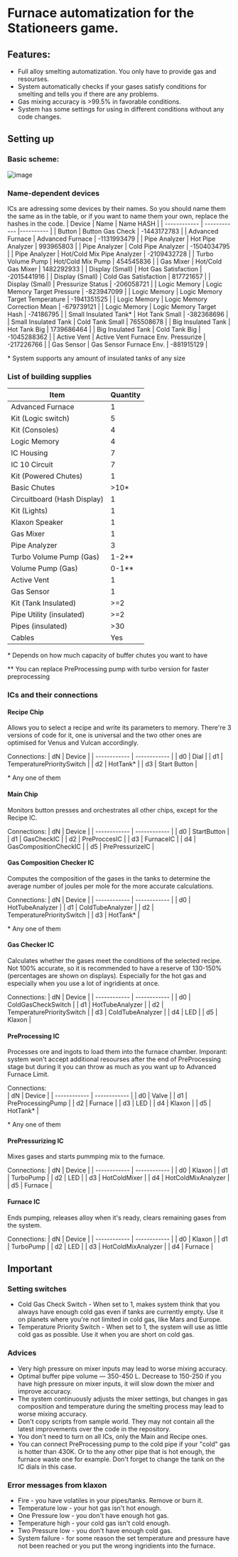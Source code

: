 # Furnace automatization for the Stationeers game.
## Features:
* Full alloy smelting automatization. You only have to provide gas and resourses.
* System automatically checks if your gases satisfy conditions for smelting and tells you if there are any problems.
* Gas mixing accuracy is >99.5% in favorable conditions.
* System has some settings for using in different conditions without any code changes.
## Setting up
### Basic scheme:
![image](https://github.com/user-attachments/assets/b0359033-e843-4bb6-a5e1-e91d8f82bbd4)
### Name-dependent devices
ICs are adressing some devices by their names. So you should name them the same as in the table, or if you want to name them your own, replace the hashes in the code.
| Device       |  Name        | Name HASH |
| ------------ | ------------ |---------- |
| Button | Button Gas Check | -1443172783 |
| Advanced Furnace | Advanced Furnace | -1131993479 |
| Pipe Analyzer | Hot Pipe Analyzer | 993965803 |
| Pipe Analyzer | Cold Pipe Analyzer | -1504034795 |
| Pipe Analyzer | Hot/Cold Mix Pipe Analyzer | -2109432728 |
| Turbo Volume Pump | Hot/Cold Mix Pump | 454545836 |
| Gas Mixer | Hot/Cold Gas Mixer | 1482292933 |
| Display (Small) | Hot Gas Satisfaction | -2015441916 |
| Display (Small) | Cold Gas Satisfaction | 817721657 |
| Display (Small) | Pressurize Status | -206058721 |
| Logic Memory | Logic Memory Target Pressure | -823947099 |
| Logic Memory | Logic Memory Target Temperature | -1941351525 |
| Logic Memory | Logic Memory Correction Mean | -679739121 |
| Logic Memory | Logic Memory Target Hash | -74186795 |
| Small Insulated Tank* | Hot Tank Small | -382368696 |
| Small Insulated Tank | Cold Tank Small | 765508678 |
| Big Insulated Tank | Hot Tank Big | 1739686464 |
| Big Insulated Tank | Cold Tank Big | -1045288362 |
| Active Vent | Active Vent Furnace Env. Pressurize | -217226766 |
| Gas Sensor | Gas Sensor Furnace Env. | -881915129 |

\* System supports any amount of insulated tanks of any size
### List of building supplies
| Item      |  Quantity        |
| ------------ | ------------ |
| Advanced Furnace | 1 |
| Kit (Logic switch) | 5 |
| Kit (Consoles) | 4 |
| Logic Memory | 4 |
| IC Housing | 7 |
| IC 10 Circuit | 7 |
| Kit (Powered Chutes) | 1 |
| Basic Chutes | >10* |
| Circuitboard (Hash Display) | 1 |
| Kit (Lights) | 1 |
| Klaxon Speaker | 1 |
| Gas Mixer | 1 |
| Pipe Analyzer | 3 |
| Turbo Volume Pump (Gas) | 1-2** |
| Volume Pump (Gas) | 0-1** |
| Active Vent | 1 |
| Gas Sensor | 1 |
| Kit (Tank Insulated) | >=2 |
| Pipe Utility (insulated) | >=2 |
| Pipes (insulated) | >30 |
| Cables | Yes |

\* Depends on how much capacity of buffer chutes you want to have

\** You can replace PreProcessing pump with turbo version for faster preprocessing
### ICs and their connections
#### Recipe Chip
Allows you to select a recipe and write its parameters to memory. There're 3 versions of code for it, one is universal and the two other ones are optimised for Venus and Vulcan accordingly.

Connections: 
| dN      |  Device        |
| ------------ | ------------ |
| d0 | Dial |
| d1 | TemperaturePrioritySwitch |
| d2 | HotTank* |
| d3 | Start Button |

\* Any one of them
#### Main Chip
Monitors button presses and orchestrates all other chips, except for the Recipe IC.

Connections: 
| dN      |  Device        |
| ------------ | ------------ |
| d0 | StartButton |
| d1 | GasCheckIC |
| d2 | PreProccesIC |
| d3 | FurnaceIC |
| d4 | GasCompositionCheckIC |
| d5 | PrePressurizeIC |  
#### Gas Composition Checker IC
Computes the composition of the gases in the tanks to determine the average number of joules per mole for the more accurate calculations.

Connections: 
| dN      |  Device        |
| ------------ | ------------ |
| d0 | HotTubeAnalyzer |
| d1 | ColdTubeAnalyzer |
| d2 | TemperaturePrioritySwitch |
| d3 | HotTank* |

\* Any one of them
#### Gas Checker IC
Calculates whether the gases meet the conditions of the selected recipe. Not 100% accurate, so it is recommended to have a reserve of 130-150% (percentages are shown on displays). Especially for the hot gas and especially when you use a lot of ingridients at once.

Connections: 
| dN      |  Device        |
| ------------ | ------------ |
| d0 | ColdGasCheckSwitch |
| d1 | HotTubeAnalyzer |
| d2 | TemperaturePrioritySwitch |
| d3 | ColdTubeAnalyzer |
| d4 | LED |
| d5 | Klaxon |
#### PreProcessing IC
Processes ore and ingots to load them into the furnace chamber. Imporant: system won't accept additional resourses after the end of PreProcessing stage but during it you can throw as much as you want up to Advanced Furnace Limit.

Connections:  
| dN      |  Device        |
| ------------ | ------------ |
| d0 | Valve |
| d1 | PreProcessingPump |
| d2 | Furnace |
| d3 | LED |
| d4 | Klaxon |
| d5 | HotTank* |

\* Any one of them
#### PrePressurizing IC
Mixes gases and starts pummping mix to the furnace.

Connections: 
| dN      |  Device        |
| ------------ | ------------ |
| d0 | Klaxon |
| d1 | TurboPump |
| d2 | LED |
| d3 | HotColdMixer |
| d4 | HotColdMixAnalyzer |
| d5 | Furnace |    
#### Furnace IC
Ends pumping, releases alloy when it's ready, сlears remaining gases from the system.

Connections: 
| dN      |  Device        |
| ------------ | ------------ |
| d0 | Klaxon |
| d1 | TurboPump |
| d2 | LED |
| d3 | HotColdMixAnalyzer |
| d4 | Furnace |    

## Important
### Setting switches
* Cold Gas Check Switch - When set to 1, makes system think that you always have enough cold gas even if tanks are currently empty. Use it on planets where you're not limited in cold gas, like Mars and Europe.
* Temperature Priority Switch  - When set to 1, the system will use as little cold gas as possible. Use it when you are short on cold gas.
### Advices
* Very high pressure on mixer inputs may lead to worse mixing accuracy.
* Optimal buffer pipe volume — 350-450 L. Decrease to 150-250 if you have high pressure on mixer inputs, it will slow down the mixer and improve accuracy. 
* The system continuously adjusts the mixer settings, but changes in gas composition and temperature during the smelting process may lead to worse mixing accuracy.
* Don't copy scripts from sample world. They may not contain all the latest improvements over the code in the repository.
* You don't need to turn on all ICs, only the Main and Recipe ones.
* You can connect PreProcessing pump to the cold pipe if your "cold" gas is hotter than 430K. Or to the any other pipe that is hot enough, the furnace waste one for example. Don't forget to change the tank on the IC dials in this case.
### Error messages from klaxon
* Fire - you have volatiles in your pipes/tanks. Remove or burn it.
* Temperature low - your hot gas isn't hot enough.
* One Pressure low - you don't have enough hot gas.
* Temperature high - your cold gas isn't cold enough.
* Two Pressure low - you don't have enough cold gas.
* System failure - for some reason the set temperature and pressure have not been reached or you put the wrong ingridients into the furnace.
